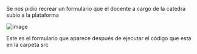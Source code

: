 Se nos pidio recrear un formulario que el docente a cargo de la catedra subio a la plataforma

![image](https://github.com/SVJosh/PROGRAMACION-3-3/assets/168208275/a57e0518-b8b5-49dc-badc-b1e358ca5a52)

Este es el formulario que aparece después de ejecutar el código que esta en la carpeta src
